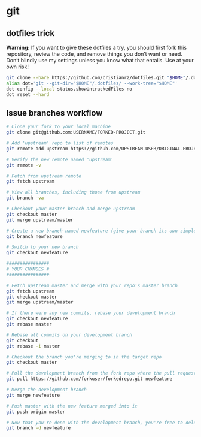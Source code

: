 # git

## dotfiles trick

**Warning:** If you want to give these dotfiles a try, you should first fork this repository, review the code, and remove things you don’t want or need. Don’t blindly use my settings unless you know what that entails. Use at your own risk!

``` bash
git clone --bare https://github.com/cristianrz/dotfiles.git "$HOME"/.dotfiles
alias dot='git --git-dir="$HOME"/.dotfiles/ --work-tree="$HOME"'
dot config --local status.showUntrackedFiles no
dot reset --hard
```

## Issue branches workflow

```bash
# Clone your fork to your local machine
git clone git@github.com:USERNAME/FORKED-PROJECT.git

# Add 'upstream' repo to list of remotes
git remote add upstream https://github.com/UPSTREAM-USER/ORIGINAL-PROJECT.git

# Verify the new remote named 'upstream'
git remote -v

# Fetch from upstream remote
git fetch upstream

# View all branches, including those from upstream
git branch -va

# Checkout your master branch and merge upstream
git checkout master
git merge upstream/master

# Create a new branch named newfeature (give your branch its own simple informative name)
git branch newfeature

# Switch to your new branch
git checkout newfeature

################
# YOUR CHANGES #
################

# Fetch upstream master and merge with your repo's master branch
git fetch upstream
git checkout master
git merge upstream/master

# If there were any new commits, rebase your development branch
git checkout newfeature
git rebase master

# Rebase all commits on your development branch
git checkout 
git rebase -i master

# Checkout the branch you're merging to in the target repo
git checkout master

# Pull the development branch from the fork repo where the pull request development was done.
git pull https://github.com/forkuser/forkedrepo.git newfeature

# Merge the development branch
git merge newfeature

# Push master with the new feature merged into it
git push origin master

# Now that you're done with the development branch, you're free to delete it.
git branch -d newfeature
```
